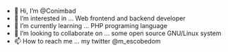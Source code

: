 - 👋 Hi, I’m @Conimbad
- 👀 I’m interested in ...  Web frontend and backend developer
- 🌱 I’m currently learning ... PHP programing language
- 💞️ I’m looking to collaborate on ... some open source GNU/Linux system
- 📫 How to reach me ... my twitter @m_escobedom

<!---
Conimbad/Conimbad is a ✨ special ✨ repository because its `README.md` (this file) appears on your GitHub profile.
You can click the Preview link to take a look at your changes.
--->
